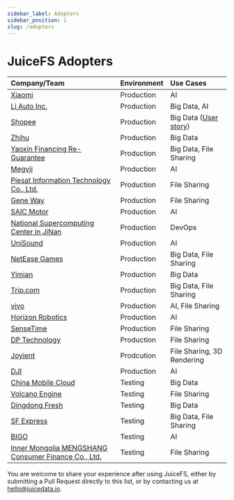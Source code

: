 ```yaml
---
sidebar_label: Adopters
sidebar_position: 1
slug: /adopters
---
```


# JuiceFS Adopters

| Company/Team                                                                            | Environment | Use Cases                                                                                 |
|:----------------------------------------------------------------------------------------|:------------|:------------------------------------------------------------------------------------------|
| [Xiaomi](https://www.mi.com)                                                            | Production  | AI                                                                                        |
| [Li Auto Inc.](https://www.lixiang.com)                                                 | Production  | Big Data, AI                                                                              |
| [Shopee](https://shopee.com)                                                            | Production  | Big Data ([User story](https://juicefs.com/blog/en/posts/shopee-clickhouse-with-juicefs)) |
| [Zhihu](https://www.zhihu.com)                                                          | Production  | Big Data                                                                                  |
| [Yaoxin Financing Re-Guarantee](https://www.yaoxinhd.com)                               | Production  | Big Data, File Sharing                                                                    |
| [Megvii](https://megvii.com)                                                            | Production  | AI                                                                                        |
| [Piesat Information Technology Co., Ltd.](https://www.piesat.cn)                        | Production  | File Sharing                                                                              |
| [Gene Way](https://www.geneway.cn)                                                      | Production  | File Sharing                                                                              |
| [SAIC Motor](https://www.saicmotor.com/english/index.shtml)                             | Production  | AI                                                                                        |
| [National Supercomputing Center in JiNan](https://www.nsccjn.cn/)                       | Production  | DevOps                                                                                    |
| [UniSound](https://www.unisound.com)                                                    | Production  | AI                                                                                        |
| [NetEase Games](http://www.neteasegames.com)                                            | Production  | Big Data, File Sharing                                                                    |
| [Yimian](https://www.yimian.io)                                                         | Production  | Big Data                                                                                  |
| [Trip.com](https://www.trip.com)                                                        | Production  | Big Data, File Sharing                                                                    |
| [vivo](https://www.vivo.com)                                                            | Production  | AI, File Sharing                                                                          |
| [Horizon Robotics](https://horizon.ai)                                                  | Production  | AI                                                                                        |
| [SenseTime](https://www.sensetime.com/en)                                               | Production  | File Sharing                                                                              |
| [DP Technology](https://www.dp.tech)                                                    | Production  | File Sharing                                                                              |
| [Joyient](http://www.joyient.com)                                                       | Prodcution  | File Sharing, 3D Rendering                                                                |
| [DJI](https://www.dji.com)                                                              | Production  | AI                                                                                        |
| [China Mobile Cloud](https://ecloud.he.chinamobile.com)                                 | Testing     | Big Data                                                                                  |
| [Volcano Engine](https://www.volcengine.com)                                            | Testing     | File Sharing                                                                              |
| [Dingdong Fresh](https://www.100.me)                                                    | Testing     | Big Data                                                                                  |
| [SF Express](https://www.sf-express.com)                                                | Testing     | Big Data, File Sharing                                                                    |
| [BIGO](https://bigo.tv)                                                                 | Testing     | AI                                                                                        |
| [Inner Mongolia MENGSHANG Consumer Finance Co., Ltd.](https://www.mengshangxiaofei.com) | Testing     | File Sharing                                                                              |

You are welcome to share your experience after using JuiceFS, either by submitting a Pull Request directly to this list, or by contacting us at hello@juicedata.io.
